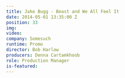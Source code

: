 ```yaml
---
title: Jake Bugg - Beast and We All Feel It
date: 2014-05-01 13:35:00 Z
position: 33
img: 
video: 
company: Somesuch
runtime: Promo
director: Bob Harlow
producers: Denna Cartamkhoob
role: Production Manager
is-featured: 
---
```


